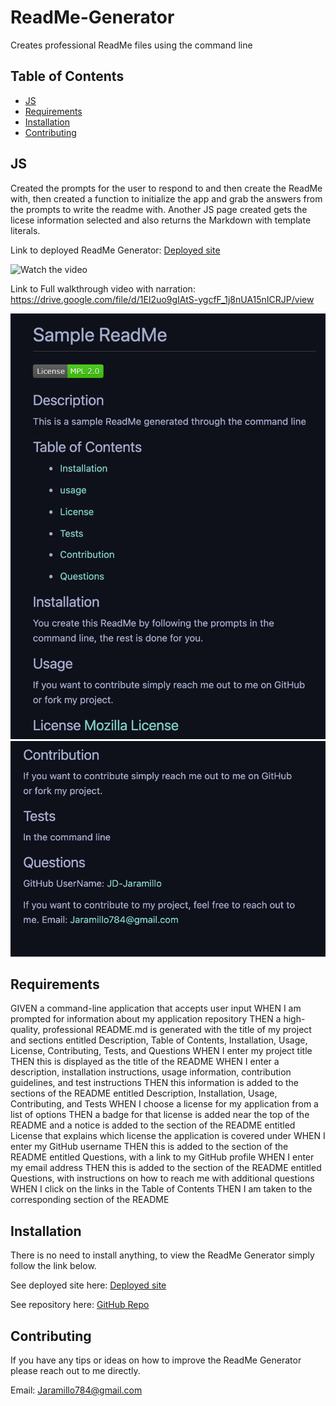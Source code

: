 # ReadMe-Generator
Creates professional ReadMe files using the command line 

## Table of Contents

* [JS](#JS)
* [Requirements](#Requirements)
* [Installation](#Installation)
* [Contributing](#Contributing)

## JS
Created the prompts for the user to respond to and then create the ReadMe with, then created a function to initialize the app and grab the answers from the prompts to write the readme with. Another JS page created gets the licese information selected and also returns the Markdown with template literals. 

Link to deployed ReadMe Generator: [Deployed site](https://jd-jaramillo.github.io/ReadMe-Generator/)

![Watch the video](./video/How-to-generate-readme.gif)

Link to Full walkthrough video with narration: https://drive.google.com/file/d/1EI2uo9gIAtS-ygcfF_1j8nUA15nICRJP/view

![JohnDJaramillo-ReadMe Generator](./images/SampleReadMe1.png)
![JohnDJaramillo-ReadMe Generator](./images/SampleReadMe2.png)

## Requirements

GIVEN a command-line application that accepts user input
WHEN I am prompted for information about my application repository
THEN a high-quality, professional README.md is generated with the title of my project and sections entitled Description, Table of Contents, Installation, Usage, License, Contributing, Tests, and Questions
WHEN I enter my project title
THEN this is displayed as the title of the README
WHEN I enter a description, installation instructions, usage information, contribution guidelines, and test instructions
THEN this information is added to the sections of the README entitled Description, Installation, Usage, Contributing, and Tests
WHEN I choose a license for my application from a list of options
THEN a badge for that license is added near the top of the README and a notice is added to the section of the README entitled License that explains which license the application is covered under
WHEN I enter my GitHub username
THEN this is added to the section of the README entitled Questions, with a link to my GitHub profile
WHEN I enter my email address
THEN this is added to the section of the README entitled Questions, with instructions on how to reach me with additional questions
WHEN I click on the links in the Table of Contents
THEN I am taken to the corresponding section of the README

## Installation

There is no need to install anything, to view the ReadMe Generator simply follow the link below. 

See deployed site here: [Deployed site](https://jd-jaramillo.github.io/ReadMe-Generator/) 

See repository here: [GitHub Repo](https://github.com/JD-Jaramillo/ReadMe-Generator)

## Contributing

If you have any tips or ideas on how to improve the ReadMe Generator please reach out to me directly. 

Email: Jaramillo784@gmail.com

